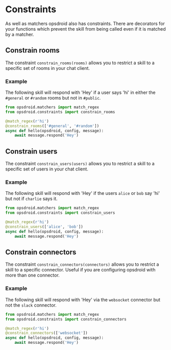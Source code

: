 # Constraints

As well as matchers opsdroid also has constraints. There are decorators for your functions which prevent the skill from being called even if it is matched by a matcher.

## Constrain rooms

The constraint `constrain_rooms(rooms)` allows you to restrict a skill to a specific set of rooms in your chat client.

### Example

The following skill will respond with 'Hey' if a user says 'hi' in either the `#general` or `#random` rooms but not in `#public`.

```python
from opsdroid.matchers import match_regex
from opsdroid.constraints import constrain_rooms

@match_regex(r'hi')
@constrain_rooms(['#general', '#random'])
async def hello(opsdroid, config, message):
    await message.respond('Hey')
```

## Constrain users

The constraint `constrain_users(users)` allows you to restrict a skill to a specific set of users in your chat client.

### Example

The following skill will respond with 'Hey' if the users `alice` or `bob` say 'hi' but not if `charlie` says it.

```python
from opsdroid.matchers import match_regex
from opsdroid.constraints import constrain_users

@match_regex(r'hi')
@constrain_users(['alice', 'bob'])
async def hello(opsdroid, config, message):
    await message.respond('Hey')
```

## Constrain connectors

The constraint `constrain_connectors(connectors)` allows you to restrict a skill to a specific connector. Useful if you are configuring opsdroid with more than one connector.

### Example

The following skill will respond with 'Hey' via the `websocket` connector but not the `slack` connector.

```python
from opsdroid.matchers import match_regex
from opsdroid.constraints import constrain_connectors

@match_regex(r'hi')
@constrain_connectors(['websocket'])
async def hello(opsdroid, config, message):
    await message.respond('Hey')
```
